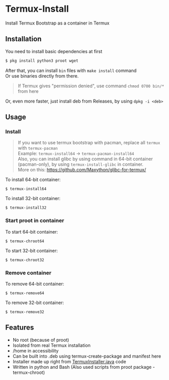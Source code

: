 # Termux-Install
Install Termux Bootstrap as a container in Termux

## Installation
You need to install basic dependencies at first <br/>
```sh
$ pkg install python3 proot wget
```

After that, you can install `bin` files with `make install` command <br/>
Or use binaries directly from there. <br/>
> If Termux gives "permission denied", use command `chmod 0700 bin/*` from here

Or, even more faster, just install deb from Releases, by using `dpkg -i <deb>`

## Usage

### Install

> If you want to use termux bootstrap with pacman, replace all `termux` with `termux-pacman` <br/>
> Example: `termux-install64` -> `termux-pacman-install64` <br/>
> Also, you can install glibc by using command in 64-bit container (pacman-only), by using `termux-install-glibc` in container. <br/>
> More on this: https://github.com/Maxython/glibc-for-termux/

To install 64-bit container: 
```
$ termux-install64
```
To install 32-bit container:
```
$ termux-install32
```

### Start proot in container

To start 64-bit container:
```
$ termux-chroot64
```

To start 32-bit container:
```
$ termux-chroot32
```

### Remove container

To remove 64-bit container:
```
$ termux-remove64
```

To remove 32-bit container:
```
$ termux-remove32
```

## Features

- No root (because of proot)
- Isolated from real Termux installation
- /home in accessibility
- Can be built into .deb using termux-create-package and manifest here
- Installer made up right from [TermuxInstaller.java](https://github.com/termux/termux-app/blob/master/app/src/main/java/com/termux/app/TermuxInstaller.java) code
- Written in python and Bash (Also used scripts from proot package - termux-chroot)
